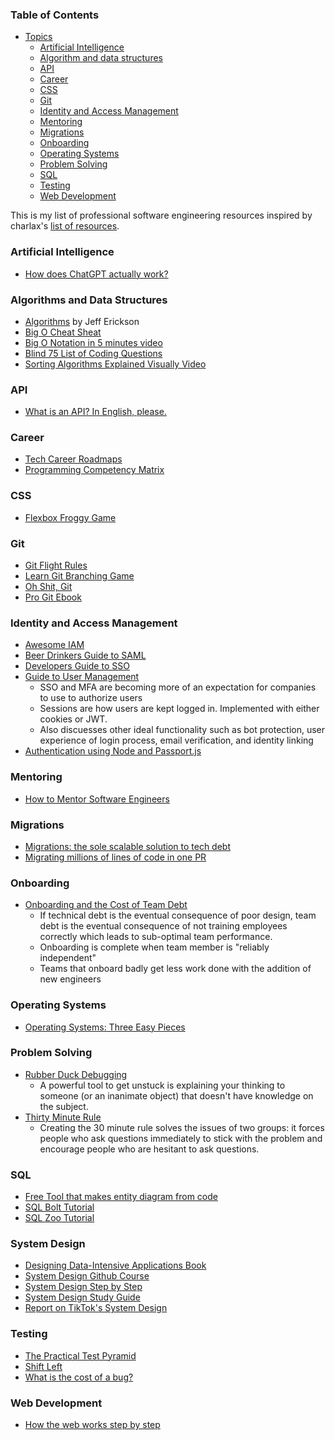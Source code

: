 ### Table of Contents

  - [Topics](#topics)
    - [Artificial Intelligence](#artificial-intelligence)
    - [Algorithm and data structures](#algorithm-and-data-structures)
    - [API](#api-design-development)
    - [Career](#Career)
    - [CSS](#CSS)
    - [Git](#Git)
    - [Identity and Access Management](#identity-and-access-management)
    - [Mentoring](#Mentoring)
    - [Migrations](#Migrations)
    - [Onboarding](#Onboarding)
    - [Operating Systems](#Operating-Systems)
    - [Problem Solving](#Problem-Solving)
    - [SQL](#SQL)
    - [Testing](#Testing)
    - [Web Development](#Web-Development)

This is my list of professional software engineering resources inspired by charlax's [list of resources](https://github.com/charlax/professional-programming).

### Artificial Intelligence
- [How does ChatGPT actually work?](https://www.scalablepath.com/machine-learning/chatgpt-architecture-explained)

### Algorithms and Data Structures
- [Algorithms](http://jeffe.cs.illinois.edu/teaching/algorithms/) by Jeff Erickson
- [Big O Cheat Sheat](https://www.bigocheatsheet.com)
- [Big O Notation in 5 minutes video](https://www.youtube.com/watch?v=__vX2sjlpXU)
- [Blind 75 List of Coding Questions](https://leetcode.com/discuss/general-discussion/460599/blind-75-leetcode-questions)
- [Sorting Algorithms Explained Visually Video](https://www.youtube.com/watch?v=RfXt_qHDEPw)

### API

- [What is an API? In English, please.](https://www.freecodecamp.org/news/what-is-an-api-in-english-please-b880a3214a82/)

### Career

- [Tech Career Roadmaps](https://roadmap.sh)
- [Programming Competency Matrix](https://www.sijinjoseph.com/programmer-competency-matrix/)
  
### CSS
- [Flexbox Froggy Game](https://flexboxfroggy.com/)

### Git
- [Git Flight Rules](https://github.com/k88hudson/git-flight-rules)
- [Learn Git Branching Game](https://learngitbranching.js.org/?locale=en_US)
- [Oh Shit, Git](https://ohshitgit.com)
- [Pro Git Ebook](https://git-scm.com/book/en/v2)

### Identity and Access Management
- [Awesome IAM](https://github.com/kdeldycke/awesome-iam)
- [Beer Drinkers Guide to SAML](https://duo.com/blog/the-beer-drinkers-guide-to-saml)
- [Developers Guide to SSO](https://workos.com/blog/the-developers-guide-to-sso)
- [Guide to User Management](https://workos.com/blog/the-developers-guide-to-user-management)
  - SSO and MFA are becoming more of an expectation for companies to use to authorize users
  - Sessions are how users are kept logged in. Implemented with either cookies or JWT.
  - Also discuesses other ideal functionality such as bot protection, user experience of login process, email verification, and identity linking 
- [Authentication using Node and Passport.js](https://www.freecodecamp.org/news/learn-how-to-handle-authentication-with-node-using-passport-js-4a56ed18e81e/)

### Mentoring
- [How to Mentor Software Engineers](https://read.highgrowthengineer.com/p/2024-guide-to-mentoring-for-software)

### Migrations
- [Migrations: the sole scalable solution to tech debt](https://lethain.com/migrations/)
- [Migrating millions of lines of code in one PR](https://stripe.com/blog/migrating-to-typescript)
### Onboarding

- [Onboarding and the Cost of Team Debt](https://www.kateheddleston.com/blog/onboarding-and-the-cost-of-team-debt)
  - If technical debt is the eventual consequence of poor design, team debt is the eventual consequence of not training employees correctly which leads to sub-optimal team performance.
  - Onboarding is complete when team member is "reliably independent"
  - Teams that onboard badly get less work done with the addition of new engineers

### Operating Systems
- [Operating Systems: Three Easy Pieces](https://pages.cs.wisc.edu/~remzi/OSTEP/)
  

### Problem Solving

- [Rubber Duck Debugging](https://rubberduckdebugging.com/)
  - A powerful tool to get unstuck is explaining your thinking to someone (or an inanimate object) that doesn't have knowledge on the subject.
- [Thirty Minute Rule](https://daniel.feldroy.com/posts/thirty-minute-rule)
  - Creating the 30 minute rule solves the issues of two groups: it forces people who ask questions immediately to stick with the problem and encourage people who are hesitant to ask questions.

### SQL

- [Free Tool that makes entity diagram from code](https://dbdiagram.io/home)
- [SQL Bolt Tutorial](https://sqlbolt.com)
- [SQL Zoo Tutorial](https://sqlzoo.net/wiki/SQL_Tutorial)

### System Design

- [Designing Data-Intensive Applications Book](https://www.amazon.com/Designing-Data-Intensive-Applications-Reliable-Maintainable/dp/1449373321)
- [System Design Github Course](https://github.com/karanpratapsingh/system-design?tab=readme-ov-file)
- [System Design Step by Step](https://gist.github.com/vasanthk/485d1c25737e8e72759f)
- [System Design Study Guide](https://docs.google.com/document/d/1KfyhNgojjp-0fyBFqqV7jaGErPGFfo1BgnuN9_yDIkk)
- [Report on TikTok's System Design](https://arxiv.org/pdf/2209.07663.pdf)

### Testing

- [The Practical Test Pyramid](https://martinfowler.com/articles/practical-test-pyramid.html)
- [Shift Left](https://www.freecodecamp.org/news/what-is-shift-left-in-software/)
- [What is the cost of a bug?](https://azevedorafaela.com/2018/04/27/what-is-the-cost-of-a-bug/)

### Web Development
- [How the web works step by step](https://github.com/vasanthk/how-web-works)